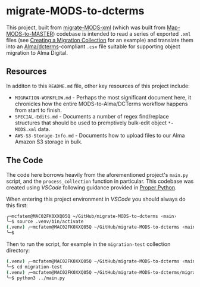 # migrate-MODS-to-dcterms

This project, built from [migrate-MODS-xml](https://github.com/Digital-Grinnell/migrate-MODS-xml) (which was built from [Map-MODS-to-MASTER](https://github.com/DigitalGrinnell/Map-MODS-to-MASTER)) codebase is intended to read a series of exported `.xml` files (see [Creating a Migration Collection](https://static.grinnell.edu/dlad-blog/posts/129-creating-a-migration-collection/) for an example) and translate them into an [Alma/dcterms](https://www.dublincore.org/specifications/dublin-core/dcmi-terms/)-compliant `.csv` file suitable for supporting object migration to Alma Digital.  

## Resources

In additon to this `README.md` file, other key resources of this project include:

  - `MIGRATION-WORKFLOW.md` - Perhaps the most significant document here, it chronicles how the entire MODS-to-Alma/DCTerms workflow happens from start to finish.  
  - `SPECIAL-Edits.md` - Documents a number of regex find/replace structures that should be used to premptively bulk-edit object `*-MODS.xml` data.  
  - `AWS-S3-Storage-Info.md` - Documents how to upload files to our Alma Amazon S3 storage in bulk.  
  
## The Code

The code here borrows heavily from the aforementioned project's `main.py` script, and the `process_collection` function in particular.  This codebase was created using _VSCode_ following guidance provided in [Proper Python](https://blog.summittdweller.com/posts/2022/09/proper-python/).  

When entering this project environment in _VSCode_ you should always do this first:  

```sh
╭─mcfatem@MAC02FK0XXQ05Q ~/GitHub/migrate-MODS-to-dcterms ‹main› 
╰─$ source .venv/bin/activate
(.venv) ╭─mcfatem@MAC02FK0XXQ05Q ~/GitHub/migrate-MODS-to-dcterms ‹main› 
╰─$ 
```
 Then to run the script, for example in the `migration-test` collection directory:

 ```sh
 (.venv) ╭─mcfatem@MAC02FK0XXQ05Q ~/GitHub/migrate-MODS-to-dcterms ‹main› 
╰─$ cd migration-test 
(.venv) ╭─mcfatem@MAC02FK0XXQ05Q ~/GitHub/migrate-MODS-to-dcterms/migration-test ‹main› 
╰─$ python3 ../main.py
 ```
